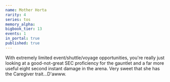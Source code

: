 ```yaml
---
name: Mother Horta
rarity: 4
series: tos
memory_alpha:
bigbook_tier: 13
events: 1
in_portal: true
published: true
---
```


With extremely limited event/shuttle/voyage opportunities, you're really just looking at a good-not-great SEC proficiency for the gauntlet and a far more useful eight second instant damage in the arena. Very sweet that she has the Caregiver trait...D'awww.
